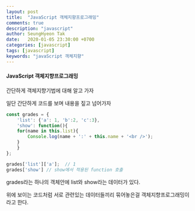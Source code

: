 ```yaml
---
layout: post
title:  "JavaScript 객체지향프로그래밍"
comments: true
description: "javascript"
author: SeungHyeon Tak
date:   2020-01-05 23:30:00 +0700
categories: [javascript]
tags: [javascript]
keywords: "javaScript 객체지향"
---
```

#### JavaScript 객체지향프로그래밍

간단하게 객체지향기법에 대해 알고 가자

일단 간단하게 코드를 보며 내용을 짚고 넘어가자

```javascript
const grades = {
    'list': {'a': 1, 'b':2, 'c':3},
    'show': function(){
	for(name in this.list){
	    Console.log(name + ':' + this.name + '<br />');
	}
    }
};

grades['list']['a'];  // 1
grades['show'] // show에서 적용된 function 호출
```

grades라는 하나의 객체안에 list와 show라는 데이터가 있다.

위에 보이는 코드처럼 서로 관련있는 데이터들끼리 묶어놓은걸 객체지향프로그래밍이라고 한다.
